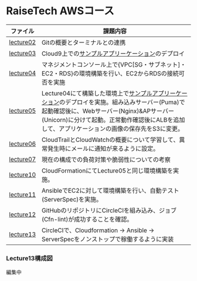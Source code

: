 # RaiseTech AWSコース
|  ファイル  |  課題内容  |
| ---- | ---- |
|  [lecture02](lecture02/lecture02.md)  |  Gitの概要とターミナルとの連携  |
|  [lecture03](lecture03/lecture03.md)  |  Cloud9上での[サンプルアプリーケーション](https://github.com/yuta-ushijima/raisetech-live8-sample-app.git)のデプロイ  |
|  [lecture04](lecture04/lecture04.md)  |  マネジメントコンソール上で{VPC[SG・サブネット]・EC2・RDS}の環境構築を行い、EC2からRDSの接続可否を実施  |
|  [lecture05](lecture05/lecture05.md)  |  Lecture04にて構築した環境上で[サンプルアプリーケーション](https://github.com/yuta-ushijima/raisetech-live8-sample-app.git)のデプロイを実施。組み込みサーバー(Puma)で起動確認後に、Webサーバー(Nginx)&APサーバー(Unicorn)に分けて起動。正常動作確認後にALBを追加して、アプリケーションの画像の保存先をS3に変更。  |
|  [lecture06](lecture06/lecture06.md)  |  CloudTrailとCloudWatchの概要について学習して、異常発生時にメールに通知が来るように設定。  |
|  [lecture07](lecture07/lecture07.md)  |  現在の構成での負荷対策や脆弱性についての考察  |
|  [lecture10](lecture10/lecture10.md)  |  CloudFormationにてLecture05と同じ環境構築を実施。  |
|  [lecture11](lecture11/lecture11.md)  |  AnsibleでEC2に対して環境構築を行い、自動テスト(ServerSpec)を実施。  |
|  [lecture12](lecture12/lecture12.md)  |  GitHubのリポジトリにCircleCIを組み込み、ジョブ(Cfn-lint)が成功することを確認。  |
|  [lecture13](lecture13/lecture13.md)  |  CircleCIで、Cloudformation → Ansible → ServerSpecをノンストップで稼働するように実装  |
### Lecture13構成図
編集中
